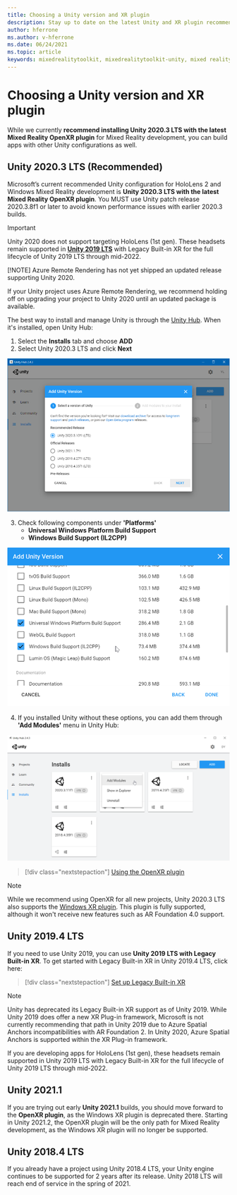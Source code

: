 ```yaml
---
title: Choosing a Unity version and XR plugin
description: Stay up to date on the latest Unity and XR plugin recommendations for HoloLens application development.
author: hferrone
ms.author: v-hferrone
ms.date: 06/24/2021
ms.topic: article
keywords: mixedrealitytoolkit, mixedrealitytoolkit-unity, mixed reality headset, windows mixed reality headset, virtual reality headset, unity
---
```


# Choosing a Unity version and XR plugin

While we currently **recommend installing Unity 2020.3 LTS with the latest Mixed Reality OpenXR plugin** for Mixed Reality development, you can build apps with other Unity configurations as well.

## Unity 2020.3 LTS (Recommended)

Microsoft’s current recommended Unity configuration for HoloLens 2 and Windows Mixed Reality development is **Unity 2020.3 LTS with the latest Mixed Reality OpenXR plugin**. You MUST use Unity patch release 2020.3.8f1 or later to avoid known performance issues with earlier 2020.3 builds.

> [!IMPORTANT]
> Unity 2020 does not support targeting HoloLens (1st gen). These headsets remain supported in **[Unity 2019 LTS](#unity-20194-lts)** with Legacy Built-in XR for the full lifecycle of Unity 2019 LTS through mid-2022.
>
> [!NOTE]
> Azure Remote Rendering has not yet shipped an updated release supporting Unity 2020.
>
> If your Unity project uses Azure Remote Rendering, we recommend holding off on upgrading your project to Unity 2020 until an updated package is available.

The best way to install and manage Unity is through the <a href="https://unity3d.com/get-unity/download" target="_blank">Unity Hub</a>. When it's installed, open Unity Hub:

1. Select the **Installs** tab and choose **ADD**
2. Select Unity 2020.3 LTS and click **Next**

![Unity hub instal new version](images/unity-hub-img-01.png)

3. Check following components under **'Platforms'**
    * **Universal Windows Platform Build Support**
    * **Windows Build Support (IL2CPP)**

![Unity Universal Windows Platform Build Support option](../images/Unity_Install_Option_UWP.png)

4. If you installed Unity without these options, you can add them through **'Add Modules'** menu in Unity Hub:

![Unity Windows Build Support option](../images/Unity_Install_Option_UWP2.png)

> [!div class="nextstepaction"]
> [Using the OpenXR plugin](/windows/mixed-reality/develop/unity/xr-project-setup?tabs=openxr)

> [!NOTE]
> While we recommend using OpenXR for all new projects, Unity 2020.3 LTS also supports the [Windows XR plugin](/windows/mixed-reality/develop/unity/xr-project-setup?tabs=windowsxr). This plugin is fully supported, although it won't receive new features such as AR Foundation 4.0 support.

## Unity 2019.4 LTS

If you need to use Unity 2019, you can use **Unity 2019 LTS with Legacy Built-in XR**. To get started with Legacy Built-in XR in Unity 2019.4 LTS, click here:

> [!div class="nextstepaction"]
> [Set up Legacy Built-in XR](/windows/mixed-reality/develop/unity/xr-project-setup?tabs=legacy)

> [!NOTE]
> Unity has deprecated its Legacy Built-in XR support as of Unity 2019.  While Unity 2019 does offer a new XR Plug-in framework, Microsoft is not currently recommending that path in Unity 2019 due to Azure Spatial Anchors incompatibilities with AR Foundation 2.  In Unity 2020, Azure Spatial Anchors is supported within the XR Plug-in framework.

If you are developing apps for HoloLens (1st gen), these headsets remain supported in Unity 2019 LTS with Legacy Built-in XR for the full lifecycle of Unity 2019 LTS through mid-2022.

## Unity 2021.1

If you are trying out early **Unity 2021.1** builds, you should move forward to the **OpenXR plugin**, as the Windows XR plugin is deprecated there.  Starting in Unity 2021.2, the OpenXR plugin will be the only path for Mixed Reality development, as the Windows XR plugin will no longer be supported.

## Unity 2018.4 LTS

If you already have a project using Unity 2018.4 LTS, your Unity engine continues to be supported for 2 years after its release.  Unity 2018 LTS will reach end of service in the spring of 2021.

